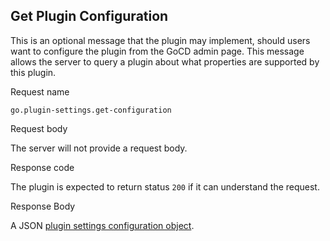 ## Get Plugin Configuration

This is an optional message that the plugin may implement, should users want to configure the plugin from the GoCD admin page. This message allows the server to query a plugin about what properties are supported by this plugin.

<p class='request-name-heading'>Request name</p>

`go.plugin-settings.get-configuration`

<p class='request-body-heading'>Request body</p>

The server will not provide a request body.

<p class='response-code-heading'>Response code</p>

The plugin is expected to return status `200` if it can understand the request.

<p class='response-body-heading'>Response Body</p>

A JSON [plugin settings configuration object](#the-plugin-settings-configuration-object).
